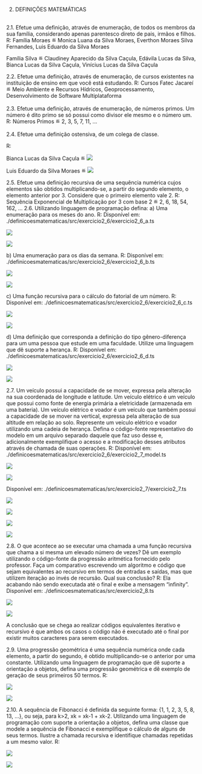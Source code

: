 2. DEFINIÇÕES MATEMÁTICAS
<br>
2.1. Efetue uma definição, através de enumeração, de todos os membros da sua família, considerando apenas parentesco direto de pais, irmãos e filhos.
R: 
Família Moraes ≝ Monica Luana da Silva Moraes, Everthon Moraes Silva Fernandes, Luis Eduardo da Silva Moraes

Família Silva ≝ Claudiney Aparecido da Silva Caçula, Edávila Lucas da Silva, Bianca Lucas da Silva Caçula, Vinícius Lucas da Silva Caçula

2.2. Efetue uma definição, através de enumeração, de cursos existentes na instituição de ensino em que você está estudando.
R: Cursos Fatec Jacareí ≝ Meio Ambiente e Recursos Hídricos, Geoprocessamento, Desenvolvimento de Software Multiplataforma
<br> <br>
2.3. Efetue uma definição, através de enumeração, de números primos. Um número é dito primo se só possui como divisor ele mesmo e o número um.
R: Números Primos ≝ 2, 3, 5, 7, 11, ... 
<br> <br>
2.4. Efetue uma definição ostensiva, de um colega de classe.

R:
<p> Bianca Lucas da Silva Caçula ≝ <img src="./img/MicrosoftTeams-image (1).png" /></p>

<p> Luis Eduardo da Silva Moraes ≝ <img src="./img/MicrosoftTeams-image.png" /></p>

2.5. Efetue uma definição recursiva de uma sequência numérica cujos elementos são obtidos multiplicando-se, a partir do segundo elemento, o elemento anterior por 3. Considere que o primeiro elemento vale 2.
R: Sequência Exponencial de Multiplicação por 3 com base 2 ≝ 2, 6, 18, 54, 162, ...
2.6. Utilizando linguagem de programação defina:
a) Uma enumeração para os meses do ano.
R: Disponível em:
./definicoesmatematicas/src/exercicio2_6/exercicio2_6_a.ts

<p><img src="./img/MicrosoftTeams-image (2).png" /></p>
<p><img src="./img/MicrosoftTeams-image (3).png" /></p>

b) Uma enumeração para os dias da semana.
R: Disponível em:
./definicoesmatematicas/src/exercicio2_6/exercicio2_6_b.ts

<p><img src="./img/MicrosoftTeams-image (4).png" /></p>
<p><img src="./img/MicrosoftTeams-image (5).png" /></p>

c) Uma função recursiva para o cálculo do fatorial de um número.
R: Disponível em:
./definicoesmatematicas/src/exercicio2_6/exercicio2_6_c.ts

<p><img src="./img/MicrosoftTeams-image (6).png" /></p>
<p><img src="./img/MicrosoftTeams-image (7).png" /></p>

d) Uma definição que corresponda a definição do tipo gênero-diferença para um uma pessoa que estude em uma faculdade. Utilize uma linguagem que dê suporte a herança.
R: Disponível em:
./definicoesmatematicas/src/exercicio2_6/exercicio2_6_d.ts

<p><img src="./img/MicrosoftTeams-image (8).png" /></p>
<p><img src="./img/MicrosoftTeams-image (9).png" /></p>

2.7. Um veículo possui a capacidade de se mover, expressa pela alteração na sua coordenada de longitude e latitude. Um veículo elétrico é um veículo que possui como fonte de energia primária a eletricidade (armazenada em uma bateria). Um veículo elétrico e voador é um veículo que também possui a capacidade de se mover na vertical, expressa pela alteração de sua altitude em relação ao solo. Represente um veículo elétrico e voador utilizando uma cadeia de herança. Defina o código-fonte representativo do modelo em um arquivo separado daquele que faz uso desse e, adicionalmente exemplifique o acesso e a modificação desses atributos através de chamada de suas operações.
R: Disponível em:
./definicoesmatematicas/src/exercicio2_6/exercicio2_7_model.ts

<p><img src="./img/MicrosoftTeams-image (10).png" /></p>
<p><img src="./img/MicrosoftTeams-image (11).png" /></p>

Disponível em:
./definicoesmatematicas/src/exercicio2_7/exercicio2_7.ts

<p><img src="./img/MicrosoftTeams-image (12).png" /></p>
<p><img src="./img/MicrosoftTeams-image (13).png" /></p>
<p><img src="./img/MicrosoftTeams-image (14).png" /></p>
<p><img src="./img/MicrosoftTeams-image (15).png" /></p>

2.8. O que acontece ao se executar uma chamada a uma função recursiva que chama a si mesma um elevado número de vezes? Dê um exemplo utilizando o código-fonte da progressão aritmética fornecido pelo professor. Faça um comparativo escrevendo um algoritmo e código que sejam equivalentes ao recursivo em termos de entradas e saídas, mas que utilizem iteração ao invés de recursão. Qual sua conclusão?
R: Ela acabando não sendo executada até o final e exibe a mensagem “infinity”.
Disponível em:
./definicoesmatematicas/src/exercicio2_8.ts

<p><img src="./img/MicrosoftTeams-image (16).png" /></p>
<p><img src="./img/MicrosoftTeams-image (17).png" /></p>

A conclusão que se chega ao realizar códigos equivalentes iterativo e recursivo é que ambos os casos o código não é executado até o final por existir muitos caracteres para serem executados.

2.9. Uma progressão geométrica é uma sequência numérica onde cada elemento, a partir do segundo, é obtido multiplicando-se o anterior por uma constante. Utilizando uma linguagem de programação que dê suporte a orientação a objetos, defina uma progressão geométrica e dê exemplo de geração de seus primeiros 50 termos.
R:

<p><img src="./img/MicrosoftTeams-image (18).png" /></p>
<p><img src="./img/MicrosoftTeams-image (19).png" /></p>

2.10. A sequência de Fibonacci é definida da seguinte forma: {1, 1, 2, 3, 5, 8, 13, ...}, ou seja, para k>2, xk = xk-1 + xk-2. Utilizando uma linguagem de programação com suporte a orientação a objetos, defina uma classe que modele a sequência de Fibonacci e exemplifique o cálculo de alguns de seus termos. Ilustre a chamada recursiva e identifique chamadas repetidas a um mesmo valor.
R:

<p><img src="./img/MicrosoftTeams-image (20).png" /></p>
<p><img src="./img/MicrosoftTeams-image (21).png" /></p>

